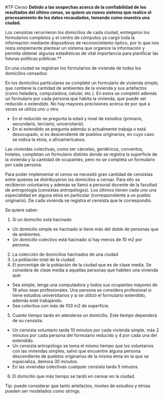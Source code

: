 #TP Censo 
**Debido a las sospechas acerca de la confiabilidad de los resultados del último censo, se quiere un nuevo sistema que realice el procesamiento de los datos recaudados, tomando como muestra una ciudad.**

Los censistas recorrieron los domicilios de cada ciudad, entregaron los formularios completos y el centro de cómputos ya cargó toda la información mediante dispositivos de reconocimiento óptico, por lo que nos resta simplemente plantear un sistema que organice la información y permita obtener algunas estadísticas de vital importancia para planificar las futuras políticas públicas.**

En una ciudad se registran los formularios de vivienda de todos los domicilios censados:

En los domicilios particulares se completó un formulario de vivienda simple, que contiene la cantidad de ambientes de la vivienda y sus artefactos (como heladera, computadora, celular, etc.). En estos se completó además un formulario por cada persona que habita la vivienda, que puede ser reducido o extendido. No hay mayores precisiones acerca de por qué a veces se utiliza uno u otro.

 - En el reducido se pregunta la edad y nivel de estudios (primario, secundario, terciario, universitario). 
 - En el extendido se pregunta además si actualmente trabaja o está desocupado, si es descendiente de pueblos originarios, en cuyo caso se indica la etnia, o afroamericanos. 

Las viviendas colectivas, como ser cárceles, geriátricos, conventos, hoteles, completan un formulario distinto donde se registra la superficie de la vivienda y la cantidad de ocupantes, pero no se completa un formulario por cada persona.

Para poder implementar el censo se necesitó gran cantidad de censistas entre quienes se distribuyeron los domicilios a censar. Para ello se recibieron voluntarios y además se llamó a personal docente de la facultad de antropología (censistas antropólogos). Los últimos tienen cada uno una especialidad en alguna etnia en particular (correspondiente a un pueblo originario).  De cada vivienda se registra el censista que le correspondió.
 
Se quiere saber:

1. Si un domicilio está hacinado
 - Un domicilio simple es hacinado si tiene más del doble de personas que de ambientes.
 - Un domicilio colectivo está hacinado si hay menos de 10 m2 por persona.
2. La colección de domicilios hacinados de una ciudad
3. La población total de la ciudad.
4. El porcentaje de la población de la ciudad que es de clase media. Se considera de clase media a aquellas personas que habiten una vivienda que:
 - Sea simple, tenga una computadora y todos sus ocupantes mayores de 18 años sean profesionales. Una persona se considera profesional si tiene estudios universitarios y si se utilizó el formulario extendido, además esté trabajando.
 - Sea colectiva con más de 100 m2 de superficie.
5. Cuanto tiempo tardo en atenderse un domicilio.  Este tiempo dependerá de su censista:
 - Un censista voluntario tarda 10 minutos por cada vivienda simple, más 2 minutos por cada persona del formulario reducido y 4 por cada una del extendido.
 - Un censista antropólogo se toma el mismo tiempo que los voluntarios con las viviendas simples, salvo que encuentre alguna persona descendiente de pueblos originarios de la misma etnia en la que se especializa, demora 30 minutos.
 - En las viviendas colectivas cualquier censista tarda 5 minutos.
6. El domicilio que más tiempo se tardó en censar en la ciudad.

Tip: puede considerar que tanto artefactos, niveles de estudios y etnias pueden ser modelados como strings.
